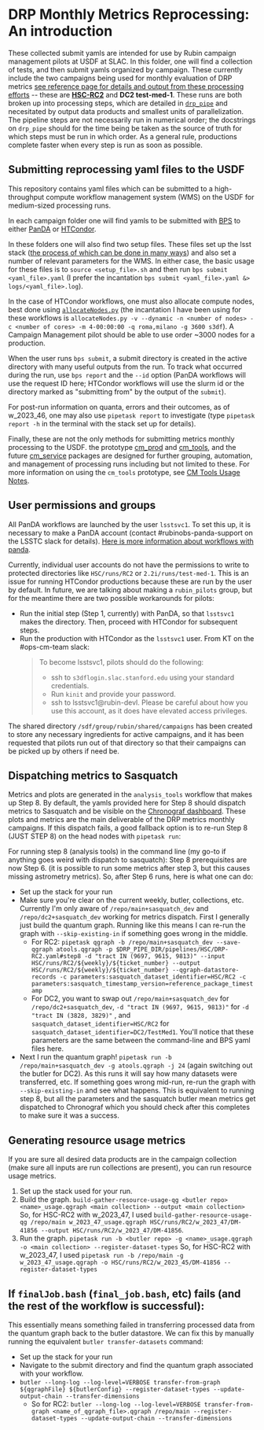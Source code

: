# DRP Monthly Metrics Reprocessing: An introduction
These collected submit yamls are intended for use by Rubin campaign management pilots at USDF at SLAC. In this folder, one will find a collection of tests, and then submit yamls organized by campaign. These currently include the two campaigns being used for monthly evaluation of DRP metrics [see reference page for details and output from these processing efforts]( https://confluence.lsstcorp.org/display/DM/Monitoring+DRP+Pipeline+Performance) -- these are **[HSC-RC2](https://dmtn-088.lsst.io)** and **DC2 test-med-1**. These runs are both broken up into processing steps, which are detailed in [`drp_pipe`](https://github.com/lsst/drp_pipe/tree/main) and necesitated by output data products and smallest units of parallelization. The pipeline steps are not necessarily run in numerical order; the docstrings on `drp_pipe` should for the time being be taken as the source of truth for which steps must be run in which order. As a general rule, productions complete faster when every step is run as soon as possible.
## Submitting reprocessing yaml files to the USDF
This repository contains yaml files which can be submitted to a high-throughput compute workflow management system (WMS) on the USDF for medium-sized processing runs.

In each campaign folder one will find yamls to be submitted with [BPS](https://pipelines.lsst.io/modules/lsst.ctrl.bps/index.html) to either [PanDA](https://pipelines.lsst.io/modules/lsst.ctrl.bps.panda/index.html) or [HTCondor](https://pipelines.lsst.io/modules/lsst.ctrl.bps.htcondor/index.html).

In these folders one will also find two setup files. These files set up the lsst stack ([the process of which can be done in many ways](https://developer.lsst.io/usdf/stack.html)) and also set a number of relevant parameters for the WMS. In either case, the basic usage for these files is to `source <setup_file>.sh` and then run `bps submit <yaml_file>.yaml` (I prefer the incantation `bps submit <yaml_file>.yaml &> logs/<yaml_file>.log`).

In the case of HTCondor workflows, one must also allocate compute nodes, best done using [`allocateNodes.py`](https://developer.lsst.io/usdf/batch.html) (the incantation I have been using for these workflows is `allocateNodes.py -v --dynamic -n <number of nodes> -c <number of cores> -m 4-00:00:00 -q roma,milano -g 3600 s3df`). A Campaign Management pilot should be able to use order ~3000 nodes for a production.

When the user runs `bps submit`, a submit directory is created in the active directory with many useful outputs from the run. To track what occurred during the run, use `bps report` and the `--id` option (PanDA workflows will use the request ID here; HTCondor workflows will use the slurm id or the directory marked as "submitting from" by the output of the `submit`).

For post-run information on quanta, errors and their outcomes, as of w_2023_46, one may also use `pipetask report` to investigate (type `pipetask report -h` in the terminal with the stack set up for details).

Finally, these are not the only methods for submitting metrics monthly processing to the USDF. the prototype [cm_prod](https://github.com/lsst-dm/cm_prod) and [cm_tools](https://github.com/lsst-dm/cm_tools), and the future [cm_service]() packages are designed for further grouping, automation, and management of processing runs including but not limited to these. For more information on using the `cm_tools` prototype, see [CM Tools Usage Notes](https://confluence.lsstcorp.org/display/DM/CM+Tools+usage+notes).
## User permissions and groups
All PanDA workflows are launched by the user `lsstsvc1`. To set this up, it is necessary to make a PanDA account (contact #rubinobs-panda-support on the LSSTC slack for details). [Here is more information about workflows with panda](https://panda.lsst.io/index.html).

Currently, individual user accounts do not have the permissions to write to protected directories like `HSC/runs/RC2` or `2.2i/runs/test-med-1`. This is an issue for running HTCondor productions because these are run by the user by default. In future, we are talking about making a `rubin_pilots` group, but for the meantime there are two possible workarounds for pilots:
* Run the initial step (Step 1, currently) with PanDA, so that `lsstsvc1` makes the directory. Then, proceed with HTCondor for subsequent steps.
* Run the production with HTCondor as the `lsstsvc1` user. From KT on the #ops-cm-team slack:
  > To become lsstsvc1, pilots should do the following:
  > * ssh to `s3dflogin.slac.stanford.edu` using your standard credentials.
  > * Run `kinit` and provide your password.
  > * ssh to lsstsvc1@rubin-devl.
  > Please be careful about how you use this account, as it does have elevated access privileges.

The shared directory `/sdf/group/rubin/shared/campaigns` has been created to store any necessary ingredients for active campaigns, and it has been requested that pilots run out of that directory so that their campaigns can be picked up by others if need be.
## Dispatching metrics to Sasquatch
Metrics and plots are generated in the `analysis_tools` workflow that makes up Step 8. By default, the yamls provided here for Step 8 should dispatch metrics to Sasquatch and be visible on the [Chronograf dashboard](https://usdf-rsp-dev.slac.stanford.edu/chronograf/sources/1/dashboards/6?refresh=Paused&tempVars%5Btime_start%5D=One%20year%20prior%20to%20end&tempVars%5Btract%5D=9813&tempVars%5Bdataset%5D=HSC%2FRC2&lower=now%28%29%20-%2015m). These plots and metrics are the main deliverable of the DRP metrics monthly campaigns. If this dispatch fails, a good fallback option is to re-run Step 8 (JUST STEP 8) on the head nodes with `pipetask run`:

For running step 8 (analysis tools) in the command line (my go-to if anything goes weird with dispatch to sasquatch):
Step 8 prerequisites are now Step 6. (it is possible to run some metrics after step 3, but this causes missing astrometry metrics).
So, after Step 6 runs, here is what one can do:
* Set up the stack for your run
* Make sure you're clear on the current weekly, butler, collections, etc.
Currently I'm only aware of `/repo/main+sasquatch_dev` and `/repo/dc2+sasquatch_dev` working for metrics dispatch.
First I generally just build the quantum graph. Running like this means I can re-run the graph with `--skip-existing-in` if something goes wrong in the middle.
  * For RC2: `pipetask qgraph -b /repo/main+sasquatch_dev --save-qgraph atools.qgraph -p $DRP_PIPE_DIR/pipelines/HSC/DRP-RC2.yaml#step8 -d "tract IN (9697, 9615, 9813)" --input HSC/runs/RC2/${weekly}/${ticket_number} --output HSC/runs/RC2/${weekly}/${ticket_number} --qgraph-datastore-records -c parameters:sasquatch_dataset_identifier=HSC/RC2 -c parameters:sasquatch_timestamp_version=reference_package_timestamp`
  * For DC2, you want to swap out `/repo/main+sasquatch_dev` for `/repo/dc2+sasquatch_dev`,
   `-d "tract IN (9697, 9615, 9813)"` for `-d "tract IN (3828, 3829)"` , and `sasquatch_dataset_identifier=HSC/RC2` for `sasquatch_dataset_identifier=DC2/TestMed1`. You'll notice that these parameters are the same between the command-line and BPS yaml files here.
* Next I run the quantum graph! `pipetask run -b /repo/main+sasquatch_dev -g atools.qgraph -j 24` (again switching out the butler for DC2). As this runs it will say how many datasets were transferred, etc. If something goes wrong mid-run, re-run the graph with `--skip-existing-in` and see what happens.
This is equivalent to running step 8, but all the parameters and the sasquatch butler mean metrics get dispatched to Chronograf which you should check after this completes to make sure it was a success.
## Generating resource usage metrics
If you are sure all desired data products are in the campaign collection (make sure all inputs are run collections are present), you can run resource usage metrics.
  1. Set up the stack used for your run.
  2. Build the graph. `build-gather-resource-usage-qg <butler repo> <name>_usage.qgraph <main collection> --output <main collection>`
    So, for HSC-RC2 with w_2023_47, I used `build-gather-resource-usage-qg /repo/main w_2023_47_usage.qgraph HSC/runs/RC2/w_2023_47/DM-41856 --output HSC/runs/RC2/w_2023_47/DM-41856`.
  3. Run the graph. `pipetask run -b <butler repo> -g <name>_usage.qgraph -o <main collection> --register-dataset-types`
    So, for HSC-RC2 with w_2023_47, I used `pipetask run -b /repo/main -g w_2023_47_usage.qgraph -o HSC/runs/RC2/w_2023_45/DM-41856 --register-dataset-types`
## If `finalJob.bash` (`final_job.bash`, etc) fails (and the rest of the workflow is successful):
This essentially means something failed in transferring processed data from the quantum graph back to the butler datastore. We can fix this by manually running the equivalent `butler transfer-datasets` command:
* Set up the stack for your run
* Navigate to the submit directory and find the quantum graph associated with your workflow.
* `butler --long-log --log-level=VERBOSE transfer-from-graph ${qgraphFile} ${butlerConfig} --register-dataset-types --update-output-chain --transfer-dimensions`
  * So for RC2: `butler --long-log --log-level=VERBOSE transfer-from-graph <name_of_qgraph_file>.qgraph /repo/main --register-dataset-types --update-output-chain --transfer-dimensions`
